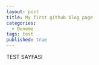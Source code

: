 ```yaml
---
layout: post
title: My first github blog page
categories:
  - Deneme
tags: test
published: true
---
```


TEST SAYFASI

